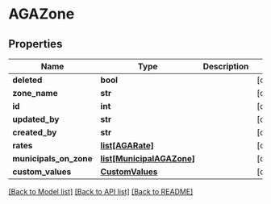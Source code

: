 # AGAZone

## Properties
Name | Type | Description | Notes
------------ | ------------- | ------------- | -------------
**deleted** | **bool** |  | [optional] 
**zone_name** | **str** |  | [optional] 
**id** | **int** |  | [optional] 
**updated_by** | **str** |  | [optional] 
**created_by** | **str** |  | [optional] 
**rates** | [**list[AGARate]**](AGARate.md) |  | [optional] 
**municipals_on_zone** | [**list[MunicipalAGAZone]**](MunicipalAGAZone.md) |  | [optional] 
**custom_values** | [**CustomValues**](CustomValues.md) |  | [optional] 

[[Back to Model list]](../README.md#documentation-for-models) [[Back to API list]](../README.md#documentation-for-api-endpoints) [[Back to README]](../README.md)

